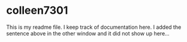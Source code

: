 # colleen7301
This is my readme file. I keep track of documentation here.
I added the sentence above in the other window and it did not show up here...

